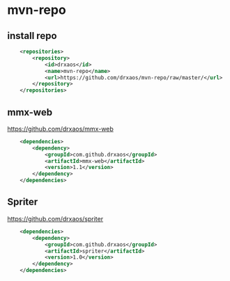 # mvn-repo

## install repo
```xml
    <repositories>
        <repository>
            <id>drxaos</id>
            <name>mvn-repo</name>
            <url>https://github.com/drxaos/mvn-repo/raw/master/</url>
        </repository>
    </repositories>
```

## mmx-web
https://github.com/drxaos/mmx-web
```xml
    <dependencies>
        <dependency>
            <groupId>com.github.drxaos</groupId>
            <artifactId>mmx-web</artifactId>
            <version>1.1</version>
        </dependency>
    </dependencies>
```

## Spriter
https://github.com/drxaos/spriter
```xml
    <dependencies>
        <dependency>
            <groupId>com.github.drxaos</groupId>
            <artifactId>spriter</artifactId>
            <version>1.0</version>
        </dependency>
    </dependencies>
```
